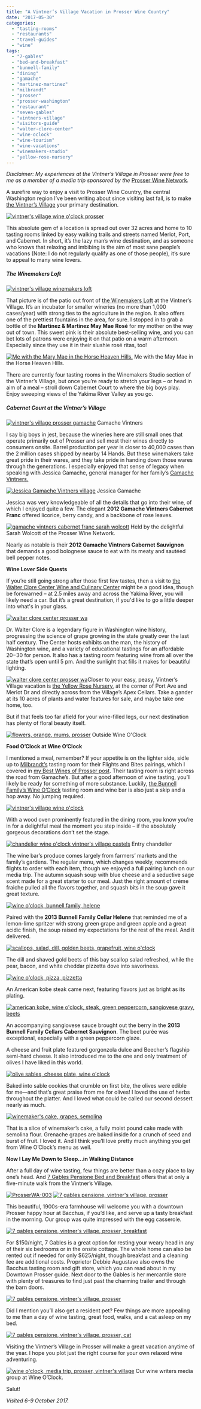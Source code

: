 ```yaml
---
title: "A Vintner’s Village Vacation in Prosser Wine Country"
date: "2017-05-30"
categories:
  - "tasting-rooms"
  - "restaurants"
  - "travel-guides"
  - "wine"
tags:
  - "7-gables"
  - "bed-and-breakfast"
  - "bunnell-family"
  - "dining"
  - "gamache"
  - "martinez-martinez"
  - "milbrandt"
  - "prosser"
  - "prosser-washington"
  - "restaurant"
  - "seven-gables"
  - "vintners-village"
  - "visitors-guide"
  - "walter-clore-center"
  - "wine-oclock"
  - "wine-tourism"
  - "wine-vacations"
  - "winemakers-studio"
  - "yellow-rose-nursery"
---
```


_Disclaimer: My experiences at the Vintner’s Village in Prosser were free to me as a member of a media trip sponsored by the_ [Prosser Wine Network](http://prosserwinenetwork.com/)_._

A surefire way to enjoy a visit to Prosser Wine Country, the central Washington region I’ve been writing about since visiting last fall, is to make [the Vintner’s Village](http://prosservintnersvillage.com/) your primary destination.

[![vintner's village wine o'clock prosser](http://s3.amazonaws.com/thegourmez-wpmedia/2017/05/ProsserWA-266-500x334.jpg)](http://s3.amazonaws.com/thegourmez-wpmedia/2017/05/ProsserWA-266.jpg)

This absolute gem of a location is spread out over 32 acres and home to 10 tasting rooms linked by easy walking trails and streets named Merlot, Port, and Cabernet. In short, it’s the lazy man’s wine destination, and as someone who knows that relaxing and imbibing is the aim of most sane people’s vacations (Note: I do not regularly qualify as one of those people), it’s sure to appeal to many wine lovers.

##### **The Winemakers Loft**

[![vintner's village winemakers loft](http://s3.amazonaws.com/thegourmez-wpmedia/2017/05/WinemakersStudio2-500x170.jpg)](http://s3.amazonaws.com/thegourmez-wpmedia/2017/05/WinemakersStudio2.jpg)

That picture is of the patio out front of [the Winemakers Loft](https://www.facebook.com/WinemakersLoft) at the Vintner’s Village. It’s an incubator for smaller wineries (no more than 1,000 cases/year) with strong ties to the agriculture in the region. It also offers one of the prettiest fountains in the area, for sure. I stopped in to grab a bottle of the **Martinez & Martinez May Mae** **Rosé** for my mother on the way out of town. This sweet pink is their absolute best-selling wine, and you can bet lots of patrons were enjoying it on that patio on a warm afternoon. Especially since they use it in their slushie rosé ritas, too!




<div class="caption">

[![Me with the Mary Mae in the Horse Heaven Hills.](http://s3.amazonaws.com/thegourmez-wpmedia/2017/05/me-mm-mary-mae-281x500.jpg)](http://s3.amazonaws.com/thegourmez-wpmedia/2017/05/me-mm-mary-mae.jpg) Me with the May Mae in the Horse Heaven Hills.</div>


There are currently four tasting rooms in the Winemakers Studio section of the Vintner’s Village, but once you’re ready to stretch your legs – or head in aim of a meal – stroll down Cabernet Court to where the big boys play. Enjoy sweeping views of the Yakima River Valley as you go.

##### **Cabernet Court at the Vintner’s Village**




<div class="caption">

[![vintner's village prosser gamache](http://s3.amazonaws.com/thegourmez-wpmedia/2017/05/ProsserWA-267-500x184.jpg)](http://s3.amazonaws.com/thegourmez-wpmedia/2017/05/ProsserWA-267.jpg) Gamache Vintners</div>


I say big boys in jest, because the wineries here are still small ones that operate primarily out of Prosser and sell most their wines directly to consumers onsite. Barrel production per year is closer to 40,000 cases than the 2 million cases shipped by nearby 14 Hands. But these winemakers take great pride in their wares, and they take pride in handing down those wares through the generations. I especially enjoyed that sense of legacy when speaking with Jessica Gamache, general manager for her family’s [Gamache Vintners.](http://www.gamachevintners.com/)




<div class="caption">

[![Jessica Gamache Vintners village](http://s3.amazonaws.com/thegourmez-wpmedia/2017/05/ProsserWA-283-331x500.jpg)](http://s3.amazonaws.com/thegourmez-wpmedia/2017/05/ProsserWA-283.jpg) Jessica Gamache</div>


Jessica was very knowledgeable of all the details that go into their wine, of which I enjoyed quite a few. The elegant **2012 Gamache Vintners Cabernet Franc** offered licorice, berry candy, and a backbone of rose leaves.




<div class="caption">

[![gamache vintners cabernet franc sarah wolcott](http://s3.amazonaws.com/thegourmez-wpmedia/2017/05/ProsserWA-279-500x334.jpg)](http://s3.amazonaws.com/thegourmez-wpmedia/2017/05/ProsserWA-279.jpg) Held by the delightful Sarah Wolcott of the Prosser Wine Network.</div>


Nearly as notable is their **2012 Gamache Vintners Cabernet Sauvignon** that demands a good bolognese sauce to eat with its meaty and sautéed bell pepper notes.

**Wine Lover Side Quests**

If you’re still going strong after those first few tastes, then a visit to [the Walter Clore Center Wine and Culinary Center](http://www.theclorecenter.org/) might be a good idea, though be forewarned – at 2.5 miles away and across the Yakima River, you will likely need a car. But it’s a great destination, if you'd like to go a little deeper into what's in your glass.

[![walter clore center prosser wa](http://s3.amazonaws.com/thegourmez-wpmedia/2017/05/ProsserWA-233-500x138.jpg)](http://s3.amazonaws.com/thegourmez-wpmedia/2017/05/ProsserWA-233.jpg)

Dr. Walter Clore is a legendary figure in Washington wine history, progressing the science of grape growing in the state greatly over the last half century. The Center hosts exhibits on the man, the history of Washington wine, and a variety of educational tastings for an affordable $20-$30 for person. It also has a tasting room featuring wine from all over the state that’s open until 5 pm. And the sunlight that fills it makes for beautiful lighting.

[![walter clore center prosser wa](http://s3.amazonaws.com/thegourmez-wpmedia/2017/05/ProsserWA-240-500x334.jpg)](http://s3.amazonaws.com/thegourmez-wpmedia/2017/05/ProsserWA-240.jpg)Closer to your easy, peasy, Vintner’s Village vacation is [the Yellow Rose Nursery](http://www.yellowrosenursery.com/index.php/about), at the corner of Port Ave and Merlot Dr and directly across from the Village’s Apex Cellars. Take a gander at its 10 acres of plants and water features for sale, and maybe take one home, too.

But if that feels too far afield for your wine-filled legs, our next destination has plenty of floral beauty itself.




<div class="caption">

[![flowers, orange, mums, prosser](http://s3.amazonaws.com/thegourmez-wpmedia/2017/05/ProsserWA-382-500x334.jpg)](http://s3.amazonaws.com/thegourmez-wpmedia/2017/05/ProsserWA-382.jpg) Outside Wine O'Clock</div>


**Food O’Clock at Wine O’Clock**

I mentioned a meal, remember? If your appetite is on the lighter side, sidle up to [Milbrandt’s](http://milbrandtvineyards.com/) tasting room for their Flights and Bites pairings, which I covered in [my Best Wines of Prosser post](http://thegourmez.com/2016/12/29/prosser-wine-part-2-best-wines-in-the-area/). Their tasting room is right across the road from Gamache’s. But after a good afternoon of wine tasting, you’ll likely be ready for something of more substance. Luckily, [the Bunnell Family’s Wine O’Clock](http://www.bunnellfamilycellar.com/Page.aspx?PageID=1003) tasting room and wine bar is also just a skip and a hop away. No jumping required.

[![vintner's village wine o'clock](http://s3.amazonaws.com/thegourmez-wpmedia/2017/05/ProsserWA-359-500x164.jpg)](http://s3.amazonaws.com/thegourmez-wpmedia/2017/05/ProsserWA-359.jpg)

With a wood oven prominently featured in the dining room, you know you’re in for a delightful meal the moment you step inside – if the absolutely gorgeous decorations don’t set the stage.




<div class="caption">

[![chandelier wine o'clock vintner's village pastels](http://s3.amazonaws.com/thegourmez-wpmedia/2017/05/ProsserWA-369-334x500.jpg)](http://s3.amazonaws.com/thegourmez-wpmedia/2017/05/ProsserWA-369.jpg) Entry chandelier</div>


The wine bar’s produce comes largely from farmers’ markets and the family’s gardens. The regular menu, which changes weekly, recommends flights to order with each item, though we enjoyed a full pairing lunch on our media trip. The autumn squash soup with blue cheese and a seductive sage scent made for a great starter to our meal. Just the right amount of crème fraiche pulled all the flavors together, and squash bits in the soup gave it great texture.

[![wine o'clock, bunnell family, helene](http://s3.amazonaws.com/thegourmez-wpmedia/2017/05/ProsserWA-364-334x500.jpg)](http://s3.amazonaws.com/thegourmez-wpmedia/2017/05/ProsserWA-364.jpg)

Paired with the **2013 Bunnell Family Cellar Helene** that reminded me of a lemon-lime spritzer with strong green grape and green apple and a great acidic finish, the soup raised my expectations for the rest of the meal. And it delivered.

[![scallops, salad, dill, golden beets, grapefruit, wine o'clock](http://s3.amazonaws.com/thegourmez-wpmedia/2017/05/ProsserWA-365-500x334.jpg)](http://s3.amazonaws.com/thegourmez-wpmedia/2017/05/ProsserWA-365.jpg)

The dill and shaved gold beets of this bay scallop salad refreshed, while the pear, bacon, and white cheddar pizzetta dove into savoriness.

[![wine o'clock, pizza, pizzetta](http://s3.amazonaws.com/thegourmez-wpmedia/2017/05/ProsserWA-371-500x306.jpg)](http://s3.amazonaws.com/thegourmez-wpmedia/2017/05/ProsserWA-371.jpg)

An American kobe steak came next, featuring flavors just as bright as its plating.

[![american kobe, wine o'clock, steak, green peppercorn, sangiovese gravy, beets](http://s3.amazonaws.com/thegourmez-wpmedia/2017/05/ProsserWA-375-500x334.jpg)](http://s3.amazonaws.com/thegourmez-wpmedia/2017/05/ProsserWA-375.jpg)

An accompanying sangiovese sauce brought out the berry in the **2013 Bunnell Family Cellars Cabernet Sauvignon**. The beet purée was exceptional, especially with a green peppercorn glaze.

A cheese and fruit plate featured gorgonzola dulce and Beecher’s flagship semi-hard cheese. It also introduced me to the one and only treatment of olives I have liked in this world.

[![olive sables, cheese plate, wine o'clock](http://s3.amazonaws.com/thegourmez-wpmedia/2017/05/ProsserWA-377-395x500.jpg)](http://s3.amazonaws.com/thegourmez-wpmedia/2017/05/ProsserWA-377.jpg)

Baked into sable cookies that crumble on first bite, the olives were edible for me—and that’s great praise from me for olives! I loved the use of herbs throughout the platter. And I loved what could be called our second dessert nearly as much.

[![winemaker's cake, grapes, semolina](http://s3.amazonaws.com/thegourmez-wpmedia/2017/05/ProsserWA-379-500x334.jpg)](http://s3.amazonaws.com/thegourmez-wpmedia/2017/05/ProsserWA-379.jpg)

That is a slice of winemaker’s cake, a fully moist pound cake made with semolina flour. Grenache grapes are baked inside for a crunch of seed and burst of fruit. I loved it. And I think you’ll love pretty much anything you get from Wine O’Clock’s menu as well.

**Now I Lay Me Down to Sleep…in Walking Distance**

After a full day of wine tasting, few things are better than a cozy place to lay one’s head. And [7 Gables Pensione Bed and Breakfast](https://www.7gablespensione.com/) offers that at only a five-minute walk from the Vintner’s Village.

[![ProsserWA-003](http://s3.amazonaws.com/thegourmez-wpmedia/2017/05/ProsserWA-003-500x184.jpg)](http://s3.amazonaws.com/thegourmez-wpmedia/2017/05/ProsserWA-003.jpg) [![7 gables pensione, vintner's village, prosser](http://s3.amazonaws.com/thegourmez-wpmedia/2017/05/ProsserWA-017-500x334.jpg)](http://s3.amazonaws.com/thegourmez-wpmedia/2017/05/ProsserWA-017.jpg)

This beautiful, 1900s-era farmhouse will welcome you with a downtown Prosser happy hour at Bacchus, if you’d like, and serve up a tasty breakfast in the morning. Our group was quite impressed with the egg casserole.

[![7 gables pensione, vintner's village, prosser, breakfast](http://s3.amazonaws.com/thegourmez-wpmedia/2017/05/ProsserWA-033-500x334.jpg)](http://s3.amazonaws.com/thegourmez-wpmedia/2017/05/ProsserWA-033.jpg)

For $150/night, 7 Gables is a great option for resting your weary head in any of their six bedrooms or in the onsite cottage. The whole home can also be rented out if needed for only $625/night, though breakfast and a cleaning fee are additional costs. Proprietor Debbie Augustavo also owns the Bacchus tasting room and gift store, which you can read about in my Downtown Prosser guide. Next door to the Gables is her mercantile store with plenty of treasures to find just past the charming trailer and through the barn doors.

[![7 gables pensione, vintner's village, prosser](http://s3.amazonaws.com/thegourmez-wpmedia/2017/05/ProsserWA-009-500x259.jpg)](http://s3.amazonaws.com/thegourmez-wpmedia/2017/05/ProsserWA-009.jpg)

Did I mention you’ll also get a resident pet? Few things are more appealing to me than a day of wine tasting, great food, walks, and a cat asleep on my bed.

[![7 gables pensione, vintner's village, prosser, cat](http://s3.amazonaws.com/thegourmez-wpmedia/2017/05/ProsserWA-027-500x334.jpg)](http://s3.amazonaws.com/thegourmez-wpmedia/2017/05/ProsserWA-027.jpg)

Visiting the Vintner’s Village in Prosser will make a great vacation anytime of the year. I hope you plot just the right course for your own relaxed wine adventuring.




<div class="caption">

[![wine o'clock, media trip, prosser, vintner's village](http://s3.amazonaws.com/thegourmez-wpmedia/2017/05/ProsserWA-360-395x500.jpg)](http://s3.amazonaws.com/thegourmez-wpmedia/2017/05/ProsserWA-360.jpg) Our wine writers media group at Wine O’Clock.</div>


Salut!

_Visited 6-9 October 2017._
